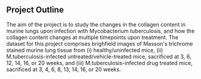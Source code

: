 ## Project Outline
The aim of the project is to study the changes in the collagen content in murine lungs upon infection with Mycobacterium tuberculosis, and how the collagen content changes at multiple timepoints upon treatment. The dataset for this project comprises brighfield images of Masson's trichrome stained murine lung tissue from (i) healthy/uninfected mice, (ii) M.tuberculosis-infected untreated/vehicle-treated mice, sacrificed at 3, 6, 12, 14, 16, or 20 weeks, and (iii) M.tuberculosis-infected drug treated mice, sacrificed at 3, 4, 6, 8, 13, 14, 16, or 20 weeks.
